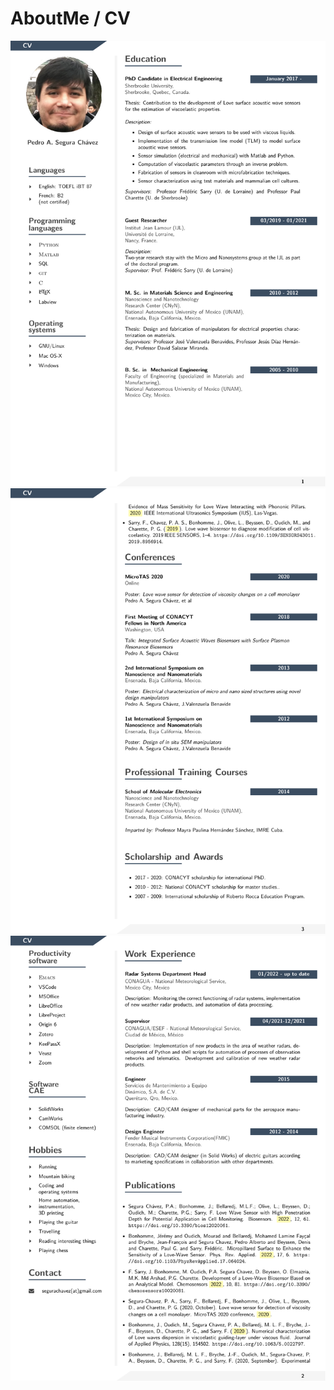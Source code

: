 # AboutMe / CV

<img src="cv_pedro_en-1.png">
<img src="cv_pedro_en-3.png">
<img src="cv_pedro_en-2.png">
